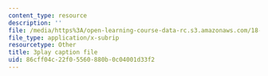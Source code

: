 ```yaml
---
content_type: resource
description: ''
file: /media/https%3A/open-learning-course-data-rc.s3.amazonaws.com/18-01sc-single-variable-calculus-fall-2010/86cff04c22f05560880b0c04001d33f2_CMbvq16z0gA.vtt
file_type: application/x-subrip
resourcetype: Other
title: 3play caption file
uid: 86cff04c-22f0-5560-880b-0c04001d33f2
---
```

